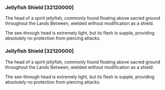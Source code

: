 ### Jellyfish Shield [32120000]

The head of a spirit jellyfish, commonly found floating above sacred ground throughout the Lands Between, wielded without modification as a shield.

The see-through head is extremely light, but its flesh is supple, providing absolutely no protection from piercing attacks.### Jellyfish Shield [32120000]

The head of a spirit jellyfish, commonly found floating above sacred ground throughout the Lands Between, wielded without modification as a shield.

The see-through head is extremely light, but its flesh is supple, providing absolutely no protection from piercing attacks.